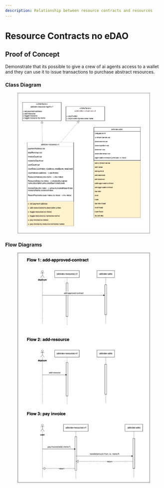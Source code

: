 ```yaml
---
description: Relationship between resource contracts and resources
---
```


# Resource Contracts no eDAO

## Proof of Concept

Demonstrate that its possible to give a crew of ai agents access to a wallet and they can use it to issue transactions to purchase abstract resources.

### Class Diagram

<figure><img src="../../../../../.gitbook/assets/Crew_Resources.drawio (1).png" alt=""><figcaption></figcaption></figure>

### Flow Diagrams

<figure><img src="../../../../../.gitbook/assets/Crew_Resources_sequence1.drawio.png" alt=""><figcaption></figcaption></figure>
